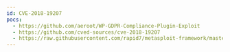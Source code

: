 ```yaml
---
id: CVE-2018-19207
pocs:
  - https://github.com/aeroot/WP-GDPR-Compliance-Plugin-Exploit
  - https://github.com/cved-sources/cve-2018-19207
  - https://raw.githubusercontent.com/rapid7/metasploit-framework/master/modules/auxiliary/admin/http/wp_gdpr_compliance_privesc.rb
---
```

